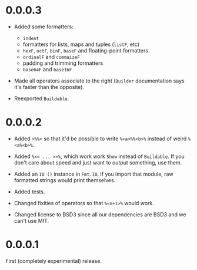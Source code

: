 # 0.0.0.3

* Added some formatters:

    * `indent`
    * formatters for lists, maps and tuples (`listF`, etc)
    * `hexF`, `octF`, `binF`, `baseF` and floating-point formatters
    * `ordinalF` and `commaizeF`
    * padding and trimming formatters
    * `base64F` and `base16F`

* Made all operators associate to the right (`Builder` documentation says it's faster than the opposite).

* Reexported `Buildable`.

# 0.0.0.2

* Added `>%%<` so that it'd be possible to write `%<a>%%<b>%` instead of weird `%<a%<b>%`.

* Added `%<< ... >>%`, which work work `Show` instead of `Buildable`. If you don't care about speed and just want to output something, use them.

* Added an `IO ()` instance in `Fmt.IO`. If you import that module, raw formatted strings would print themselves.

* Added tests.

* Changed fixities of operators so that `%<n+1>%` would work.

* Changed license to BSD3 since all our dependencies are BSD3 and we can't use MIT.

# 0.0.0.1

First (completely experimental) release.
